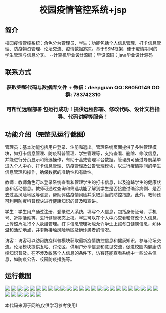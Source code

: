 <p><h1 align="center">校园疫情管控系统+jsp</h1></p>

## 简介
校园疫情管控系统：角色分为管理员、学生；功能包括个人信息管理、打卡信息管理、防疫物资管理、论坛交流、疫情数据追踪。基于SSM框架，便于疫情期间的学生管理与信息分享。    --计算机毕业设计源码；毕设源码；java毕业设计源码


## 联系方式
<p><h3 align="center">获取完整代码与数据库文件 + 微信：deepguan QQ: 86050149 QQ群: 783742310</h3></p>
<p><h3 align="center">可帮忙远程部署 包运行成功！提供远程部署、修改代码、设计文档指导、代码讲解等服务！</h3></p>

## 功能介绍（完整见运行截图）
管理员：基本功能包括用户登录、注册和退出。管理系统页面提供了多种管理模块，如打卡信息管理、防疫科普管理、学生管理等，支持查看、删除、修改信息，并能进行分页显示和筛选操作，有助于高效管理平台数据。管理员可通过导航菜单进入个人中心、打卡信息管理、防疫管理及公告管理模块，以进行疫情期间的学生信息管理和操作，确保数据的准确性和有效性。

教师：教师角色可以登录系统查看和管理学生的打卡信息，以及追踪学生的健康状态和活动信息。教师可通过查询和筛选功能了解到学生是否接触过确诊病例、是否去过高风险地区等信息，帮助评估疫情风险并采取适当的防控措施。此外，教师还可利用防疫科普模块进行健康知识的普及和宣讲。

学生：学生用户通过注册、登录进入系统，填写个人信息，包括身份证号、手机号、近期活动等，进行健康状态上报。学生可以在个人中心查看和修改个人信息，上传照片进行个人数据管理。打卡信息管理功能允许学生上报每日健康信息，如体温和活动地点，并更新接触风险地区及确诊患者的情况。

访客：访客可以访问防疫科普模块获取最新疫情防控信息和健康知识，参与论坛交流。论坛模块提供发帖、讨论区，供用户分享信息和意见交流，促进校园内健康防控知识普及。在不涉及敏感个人信息的条件下，访客还能查看系统中一些公共信息，如防疫公告、校园防疫措施等。


## 运行截图
![](https://bs-1329754181.cos.ap-shanghai.myqcloud.com/ssm/CampusPandemicControlSystem/img/001.jpg)
![](https://bs-1329754181.cos.ap-shanghai.myqcloud.com/ssm/CampusPandemicControlSystem/img/002.jpg)
![](https://bs-1329754181.cos.ap-shanghai.myqcloud.com/ssm/CampusPandemicControlSystem/img/003.jpg)
![](https://bs-1329754181.cos.ap-shanghai.myqcloud.com/ssm/CampusPandemicControlSystem/img/004.jpg)
![](https://bs-1329754181.cos.ap-shanghai.myqcloud.com/ssm/CampusPandemicControlSystem/img/005.jpg)
![](https://bs-1329754181.cos.ap-shanghai.myqcloud.com/ssm/CampusPandemicControlSystem/img/006.jpg)
![](https://bs-1329754181.cos.ap-shanghai.myqcloud.com/ssm/CampusPandemicControlSystem/img/007.jpg)
![](https://bs-1329754181.cos.ap-shanghai.myqcloud.com/ssm/CampusPandemicControlSystem/img/008.jpg)
![](https://bs-1329754181.cos.ap-shanghai.myqcloud.com/ssm/CampusPandemicControlSystem/img/009.jpg)
![](https://bs-1329754181.cos.ap-shanghai.myqcloud.com/ssm/CampusPandemicControlSystem/img/010.jpg)
![](https://bs-1329754181.cos.ap-shanghai.myqcloud.com/ssm/CampusPandemicControlSystem/img/011.jpg)
![](https://bs-1329754181.cos.ap-shanghai.myqcloud.com/ssm/CampusPandemicControlSystem/img/012.jpg)
![](https://bs-1329754181.cos.ap-shanghai.myqcloud.com/ssm/CampusPandemicControlSystem/img/013.jpg)
![](https://bs-1329754181.cos.ap-shanghai.myqcloud.com/ssm/CampusPandemicControlSystem/img/014.jpg)
![](https://bs-1329754181.cos.ap-shanghai.myqcloud.com/ssm/CampusPandemicControlSystem/img/015.jpg)
![](https://bs-1329754181.cos.ap-shanghai.myqcloud.com/ssm/CampusPandemicControlSystem/img/016.jpg)
![](https://bs-1329754181.cos.ap-shanghai.myqcloud.com/ssm/CampusPandemicControlSystem/img/017.jpg)
![](https://bs-1329754181.cos.ap-shanghai.myqcloud.com/ssm/CampusPandemicControlSystem/img/018.jpg)
![](https://bs-1329754181.cos.ap-shanghai.myqcloud.com/ssm/CampusPandemicControlSystem/img/019.jpg)
![](https://bs-1329754181.cos.ap-shanghai.myqcloud.com/ssm/CampusPandemicControlSystem/img/020.jpg)
![](https://bs-1329754181.cos.ap-shanghai.myqcloud.com/ssm/CampusPandemicControlSystem/img/021.jpg)
![](https://bs-1329754181.cos.ap-shanghai.myqcloud.com/ssm/CampusPandemicControlSystem/img/022.jpg)
![](https://bs-1329754181.cos.ap-shanghai.myqcloud.com/ssm/CampusPandemicControlSystem/img/023.jpg)
![](https://bs-1329754181.cos.ap-shanghai.myqcloud.com/ssm/CampusPandemicControlSystem/img/024.jpg)
![](https://bs-1329754181.cos.ap-shanghai.myqcloud.com/ssm/CampusPandemicControlSystem/img/025.jpg)
![](https://bs-1329754181.cos.ap-shanghai.myqcloud.com/ssm/CampusPandemicControlSystem/img/026.jpg)
![](https://bs-1329754181.cos.ap-shanghai.myqcloud.com/ssm/CampusPandemicControlSystem/img/027.jpg)
![](https://bs-1329754181.cos.ap-shanghai.myqcloud.com/ssm/CampusPandemicControlSystem/img/028.jpg)
![](https://bs-1329754181.cos.ap-shanghai.myqcloud.com/ssm/CampusPandemicControlSystem/img/029.jpg)
![](https://bs-1329754181.cos.ap-shanghai.myqcloud.com/ssm/CampusPandemicControlSystem/img/030.jpg)
![](https://bs-1329754181.cos.ap-shanghai.myqcloud.com/ssm/CampusPandemicControlSystem/img/031.jpg)

<p>本代码来源于网络,仅供学习参考使用!</p>
